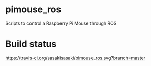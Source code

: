# pimouse_ros
Scripts to control a Raspberry Pi Mouse through ROS

# Build status
https://travis-ci.org/sasakisasaki/pimouse_ros.svg?branch=master
